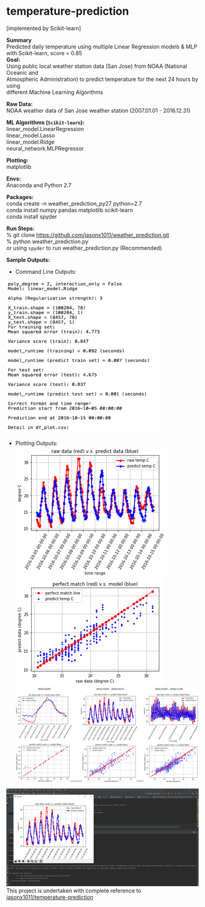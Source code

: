 # temperature-prediction  

[implemented by Scikit-learn]  

**Summary**  
Predicted daily temperature using multiple Linear Regression models & MLP with Scikit-learn, score = 0.85  
**Goal:**    
Using public local weather station data (San Jose) from NOAA (National Oceanic and  
Atmospheric Administration) to predict temperature for the next 24 hours by using  
different Machine Learning Algorithms  

**Raw Data:**   
NOAA weather data of San Jose weather station (2007.01.01 - 2016.12.31)

**ML Algorithms (`Scikit-learn`):**  
linear_model.LinearRegression  
linear_model.Lasso  
linear_model.Ridge  
neural_network.MLPRegressor  

**Plotting:**  
matplotlib  

**Envs:**  
Anaconda and Python 2.7  

**Packages:**  
conda create -n weather_prediction_py27 python=2.7  
conda install numpy pandas matplotlib scikit-learn  
conda install spyder  

**Run Steps:**  
% git clone https://github.com/jasonx1011/weather_prediction.git  
% python weather_prediction.py  
or
using `spyder` to run weather_prediction.py (Recommended)  

**Sample Outputs:**  
   * Command Line Outputs:  
<img src="./sample_outputs/sample_out_partial.png" width="400" height="400">

   * Plotting Outputs:  
![sample_plot_1](./sample_outputs/sample_plot_1.png)  
![sample_plot_2](./sample_outputs/sample_plot_2.png)  
![sample_plot_3](./sample_outputs/sample_plot_3.png)  
<!---
too big & :height=... not work
![sample_out_partial](./sample_outputs/sample_out_partial.png){:height="36px" width="36px"}  
![sample_plot_1](./sample_outputs/sample_plot_1.png)  
![sample_plot_2](./sample_outputs/sample_plot_2.png)  
--->

![](./sample_outputs/Capture1.png)    
This project is undertaken with complete reference to [jasonx1011/temperature-prediction]()
